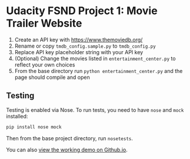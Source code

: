 # Udacity FSND Project 1: Movie Trailer Website

1. Create an API key with https://www.themoviedb.org/
1. Rename or copy `tmdb_config.sample.py` to `tmdb_config.py`
1. Replace API key placeholder string with your API key
1. (Optional) Change the movies listed in `entertainment_center.py` to reflect your own choices
1. From the base directory run `python entertainment_center.py` and the page should compile and open

## Testing

Testing is enabled via Nose.  To run tests, you need to have `nose` and `mock` installed:

```sh
pip install nose mock
```

Then from the base project directory, run `nosetests`.

You can also [view the working demo on Github.io](http://endlist.github.io/udacity-movies/).
